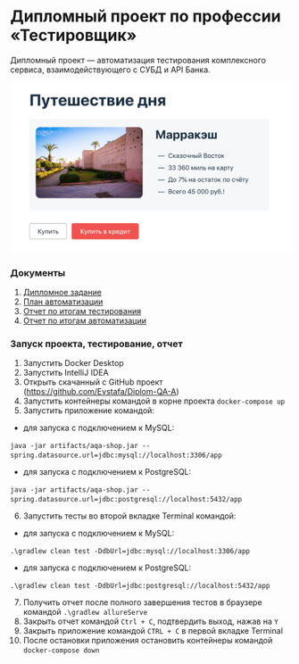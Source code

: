 # Дипломный проект по профессии «Тестировщик»

Дипломный проект — автоматизация тестирования комплексного сервиса, взаимодействующего с СУБД и API Банка.


![](pic/service.png)

### Документы ###

1. [Дипломное задание](https://github.com/netology-code/qa-diploma)
2. [План автоматизации](https://github.com/Evstafa/Diplom-QA-A/blob/main/documentation/Plan.md)
3. [Отчет по итогам тестирования](https://github.com/Evstafa/Diplom-QA-A/blob/main/documentation/Report.md)
4. [Отчет по итогам автоматизации](https://github.com/Evstafa/Diplom-QA-A/blob/main/documentation/Summary.md)

### Запуск проекта, тестирование, отчет ###

1. Запустить Docker Desktop
2. Запустить IntelliJ IDEA
3. Открыть скачанный с GitHub проект (https://github.com/Evstafa/Diplom-QA-A)
4. Запустить контейнеры командой в корне проекта `docker-compose up`
5. Запустить приложение командой:
- для запуска с подключением к MySQL:

`java -jar artifacts/aqa-shop.jar --spring.datasource.url=jdbc:mysql://localhost:3306/app`
- для запуска с подключением к PostgreSQL:

`java -jar artifacts/aqa-shop.jar --spring.datasource.url=jdbc:postgresql://localhost:5432/app`

6. Запустить тесты во второй вкладке Terminal командой:
- для запуска с подключением к MySQL:

`.\gradlew clean test -DdbUrl=jdbc:mysql://localhost:3306/app`
- для запуска с подключением к PostgreSQL:

`.\gradlew clean test -DdbUrl=jdbc:postgresql://localhost:5432/app`

7. Получить отчет после полного завершения тестов в браузере командой `.\gradlew allureServe`
8. Закрыть отчет командой `Ctrl + C`, подтвердить выход, нажав на `Y`
9. Закрыть приложение командой `CTRL + C` в первой вкладке Terminal
10. После остановки приложения остановить контейнеры командой `docker-compose down`
